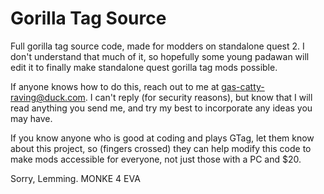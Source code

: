 # Gorilla Tag Source
Full gorilla tag source code, made for modders on standalone quest 2. I don't understand that much of it, so hopefully some young padawan will edit it to finally make standalone quest gorilla tag mods possible.

If anyone knows how to do this, reach out to me at gas-catty-raving@duck.com. I can't reply (for security reasons), but know that I will read anything you send me, and try my best to incorporate any ideas you may have.

If you know anyone who is good at coding and plays GTag, let them know about this project, so (fingers crossed) they can help modify this code to make mods accessible for everyone, not just those with a PC and $20.


















Sorry, Lemming.
MONKE 4 EVA
